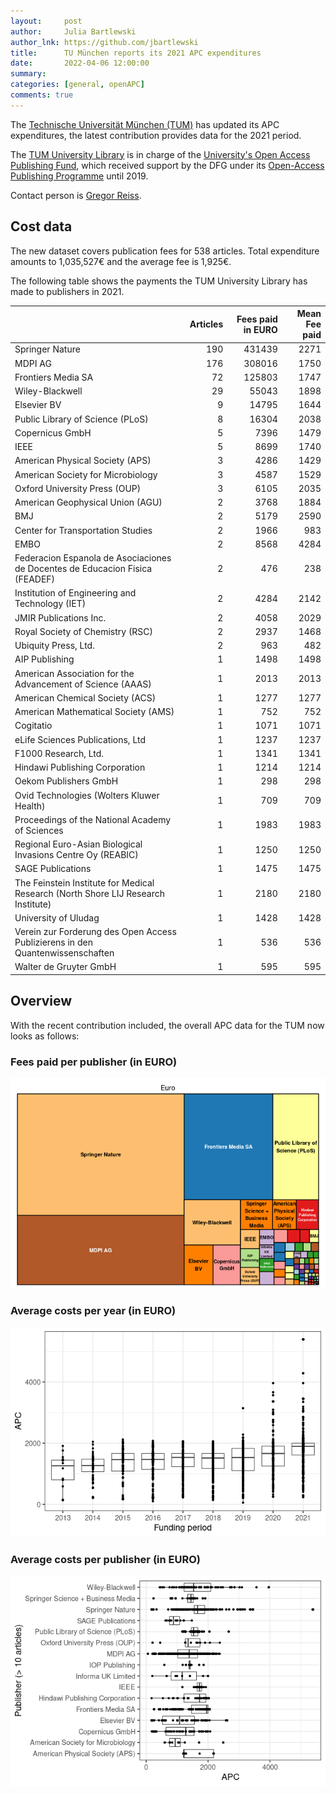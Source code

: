 ```yaml
---
layout:     post
author:     Julia Bartlewski
author_lnk: https://github.com/jbartlewski
title:      TU München reports its 2021 APC expenditures
date:       2022-04-06 12:00:00
summary:    
categories: [general, openAPC]
comments: true
---
```




The [Technische Universität München (TUM)](https://www.tum.de/en/) has updated its APC expenditures, the latest contribution provides data for the 2021 period.

The [TUM University Library](http://www.ub.tum.de/en) is in charge of the [University's Open Access Publishing Fund](https://www.ub.tum.de/en/publishing-fund), which received support by the DFG under its [Open-Access Publishing Programme](https://www.dfg.de/en/research_funding/programmes/infrastructure/lis/open_access/infrastructure_funding/index.html#4) until 2019.

Contact person is [Gregor Reiss](mailto:open-access@ub.tum.de).

## Cost data



The new dataset covers publication fees for 538 articles. Total expenditure amounts to 1,035,527€ and the average fee is 1,925€.

The following table shows the payments the TUM University Library has made to publishers in 2021.


|                                                                                  | Articles| Fees paid in EURO| Mean Fee paid|
|:---------------------------------------------------------------------------------|--------:|-----------------:|-------------:|
|Springer Nature                                                                   |      190|            431439|          2271|
|MDPI AG                                                                           |      176|            308016|          1750|
|Frontiers Media SA                                                                |       72|            125803|          1747|
|Wiley-Blackwell                                                                   |       29|             55043|          1898|
|Elsevier BV                                                                       |        9|             14795|          1644|
|Public Library of Science (PLoS)                                                  |        8|             16304|          2038|
|Copernicus GmbH                                                                   |        5|              7396|          1479|
|IEEE                                                                              |        5|              8699|          1740|
|American Physical Society (APS)                                                   |        3|              4286|          1429|
|American Society for Microbiology                                                 |        3|              4587|          1529|
|Oxford University Press (OUP)                                                     |        3|              6105|          2035|
|American Geophysical Union (AGU)                                                  |        2|              3768|          1884|
|BMJ                                                                               |        2|              5179|          2590|
|Center for Transportation Studies                                                 |        2|              1966|           983|
|EMBO                                                                              |        2|              8568|          4284|
|Federacion Espanola de Asociaciones de Docentes de Educacion Fisica (FEADEF)      |        2|               476|           238|
|Institution of Engineering and Technology (IET)                                   |        2|              4284|          2142|
|JMIR Publications Inc.                                                            |        2|              4058|          2029|
|Royal Society of Chemistry (RSC)                                                  |        2|              2937|          1468|
|Ubiquity Press, Ltd.                                                              |        2|               963|           482|
|AIP Publishing                                                                    |        1|              1498|          1498|
|American Association for the Advancement of Science (AAAS)                        |        1|              2013|          2013|
|American Chemical Society (ACS)                                                   |        1|              1277|          1277|
|American Mathematical Society (AMS)                                               |        1|               752|           752|
|Cogitatio                                                                         |        1|              1071|          1071|
|eLife Sciences Publications, Ltd                                                  |        1|              1237|          1237|
|F1000 Research, Ltd.                                                              |        1|              1341|          1341|
|Hindawi Publishing Corporation                                                    |        1|              1214|          1214|
|Oekom Publishers GmbH                                                             |        1|               298|           298|
|Ovid Technologies (Wolters Kluwer Health)                                         |        1|               709|           709|
|Proceedings of the National Academy of Sciences                                   |        1|              1983|          1983|
|Regional Euro-Asian Biological Invasions Centre Oy (REABIC)                       |        1|              1250|          1250|
|SAGE Publications                                                                 |        1|              1475|          1475|
|The Feinstein Institute for Medical Research (North Shore LIJ Research Institute) |        1|              2180|          2180|
|University of Uludag                                                              |        1|              1428|          1428|
|Verein zur Forderung des Open Access Publizierens in den Quantenwissenschaften    |        1|               536|           536|
|Walter de Gruyter GmbH                                                            |        1|               595|           595|

## Overview

With the recent contribution included, the overall APC data for the TUM now looks as follows:

### Fees paid per publisher (in EURO)

![plot of chunk tree_tum_2022_04_06_full](/figure/tree_tum_2022_04_06_full-1.png)

###  Average costs per year (in EURO)

![plot of chunk box_tum_2022_04_06_year_full](/figure/box_tum_2022_04_06_year_full-1.png)

###  Average costs per publisher (in EURO)

![plot of chunk box_tum_2022_04_06_publisher_full](/figure/box_tum_2022_04_06_publisher_full-1.png)
